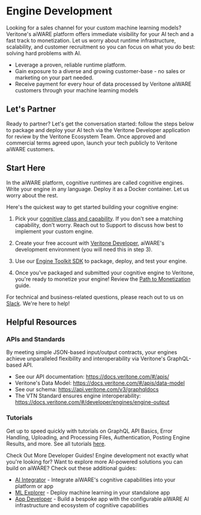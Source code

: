 <!-- markdownlint-disable no-inline-html -->
<div class="engine-developer">

# Engine Development

Looking for a sales channel for your custom machine learning models? Veritone's aiWARE platform offers immediate visibility for your AI tech and a fast track to monetization. Let us worry about runtime infrastructure, scalability, and customer recruitment so you can focus on what you do best: solving hard problems with AI.

- Leverage a proven, reliable runtime platform.
- Gain exposure to a diverse and growing customer-base - no sales or marketing on your part needed.
- Receive payment for every hour of data processed by Veritone aiWARE customers through your machine learning models

## Let's Partner

Ready to partner? Let's get the conversation started: follow the steps below to package and deploy your AI tech via the Veritone Developer application for review by the Veritone Ecosystem Team. Once approved and commercial terms agreed upon, launch your tech publicly to Veritone aiWARE customers.

## Start Here

In the aiWARE platform, cognitive runtimes are called cognitive engines. Write your engine in any language. Deploy it as a Docker container. Let us worry about the rest.

Here's the quickest way to get started building your cognitive engine:

1. Pick your [cognitive class and capability](/#/developer/engines/cognitive/). If you don't see a matching capability, don't worry. Reach out to Support to discuss how best to implement your custom engine.

2. Create your free account with [Veritone Developer](/), aiWARE's development environment (you will need this in step 3).

3. Use our [Engine Toolkit SDK](/#/developer/engines/toolkit/?id=using-the-engine-toolkit-beta) to package, deploy, and test your engine.

4. Once you've packaged and submitted your cognitive engine to Veritone, you're ready to monetize your engine! Review the [Path to Monetization](/#/developer/engines/getting-started/path-to-monetization/) guide.

For technical and business-related questions, please reach out to us on [Slack](/). We're here to help!

## Helpful Resources

### APIs and Standards

By meeting simple JSON-based input/output contracts, your engines achieve unparalleled flexibility and interoperability via Veritone's GraphQL-based API.

- See our API documentation: <https://docs.veritone.com/#/apis/>
- Veritone's Data Model: <https://docs.veritone.com/#/apis/data-model>
- See our schema: <https://api.veritone.com/v3/graphqldocs>
- The VTN Standard ensures engine interoperability: <https://docs.veritone.com/#/developer/engines/engine-output>

### Tutorials

Get up to speed quickly with tutorials on GraphQL API Basics, Error Handling, Uploading, and Processing Files, Authentication, Posting Engine Results, and more. See all tutorials [here](/).

Check Out More Developer Guides!
Engine development not exactly what you're looking for? Want to explore more AI-powered solutions you can build on aiWARE? Check out these additional guides:

- [AI Integrator](/) - Integrate aiWARE's cognitive capabilities into your platform or app
- [ML Explorer](/) - Deploy machine learning in your standalone app
- [App Developer](/) - Build a bespoke app with the configurable aiWARE AI infrastructure and ecosystem of cognitive capabilities

</div>
